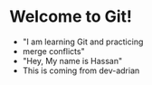 #  Welcome to Git!
- "I am learning Git and practicing
- merge conflicts"
- "Hey, My name is Hassan"
- This is coming from dev-adrian